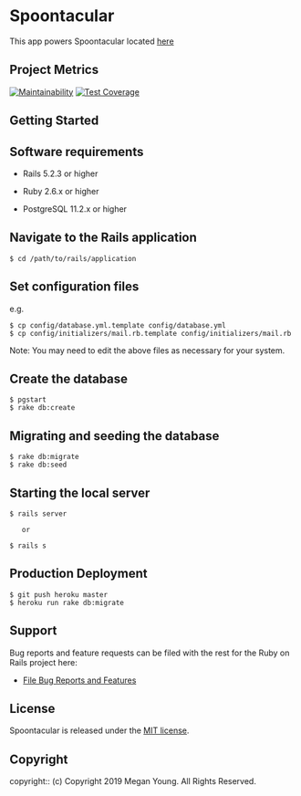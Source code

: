 # Spoontacular

<Project Description>

This app powers Spoontacular located [here](https://spoontacular.herokuapp.com)

## Project Metrics

[![Maintainability](https://api.codeclimate.com/v1/badges/4770656622e78550de88/maintainability)](https://codeclimate.com/github/conradwt/cdc-data/maintainability)
[![Test Coverage](https://api.codeclimate.com/v1/badges/4770656622e78550de88/test_coverage)](https://codeclimate.com/github/conradwt/cdc-data/test_coverage)

## Getting Started

## Software requirements

- Rails 5.2.3 or higher

- Ruby 2.6.x or higher

- PostgreSQL 11.2.x or higher

## Navigate to the Rails application

```
$ cd /path/to/rails/application
```

## Set configuration files

e.g.

```
$ cp config/database.yml.template config/database.yml
$ cp config/initializers/mail.rb.template config/initializers/mail.rb
```

Note: You may need to edit the above files as necessary for your system.

## Create the database

```
$ pgstart
$ rake db:create
```

## Migrating and seeding the database

```
$ rake db:migrate
$ rake db:seed
```

## Starting the local server

```
$ rails server

   or

$ rails s
```

## Production Deployment

```
$ git push heroku master
$ heroku run rake db:migrate
```

## Support

Bug reports and feature requests can be filed with the rest for the Ruby on Rails project here:

- [File Bug Reports and Features](https://github.com/conradwt/spoontacular/issues)

## License

Spoontacular is released under the [MIT license](https://mit-license.org).

## Copyright

copyright:: (c) Copyright 2019 Megan Young. All Rights Reserved.
